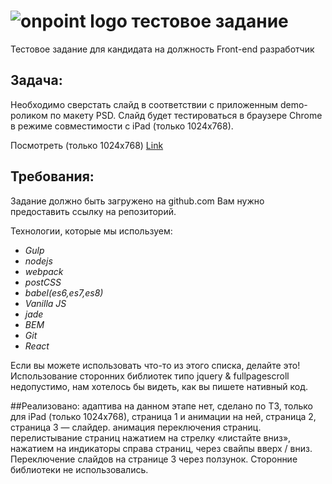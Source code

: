 # ![onpoint logo](https://onpoint.ru/img/global/logo-onpoint.svg) тестовое задание

Тестовое задание для кандидата на должность Front-end разработчик

## Задача:

Необходимо сверстать слайд в соответствии с приложенным demo-роликом по макету PSD. Слайд будет тестироваться в браузере
Chrome в режиме совместимости с iPad (только 1024x768).

Посмотреть (только 1024x768) [Link](http://onpoint.aleviel.ru/)

## Требования:

Задание должно быть загружено на github.com Вам нужно предоставить ссылку на репозиторий.

Технологии, которые мы используем:

* *Gulp*
* *nodejs*
* *webpack*
* *postCSS*
* *babel(es6,es7,es8)*
* *Vanilla JS*
* *jade*
* *BEM*
* *Git*
* *React*

Если вы можете использовать что-то из этого списка, делайте это!
Использование сторонних библиотек типо jquery & fullpagescroll недопустимо, нам хотелось бы видеть, как вы пишете
нативный код.

##Реализовано: 
адаптива на данном этапе нет, 
сделано по ТЗ, только для iPad (только 1024x768), 
страница 1 и анимации на ней,
страница 2, 
страница 3 — слайдер. 
анимация переключения страниц. 
перелистывание страниц нажатием на стрелку «листайте вниз», нажатием на индикаторы справа страниц, через свайпы вверх / вниз.
Переключение слайдов на странице 3 через ползунок.
Сторонние библиотеки не использовались. 
